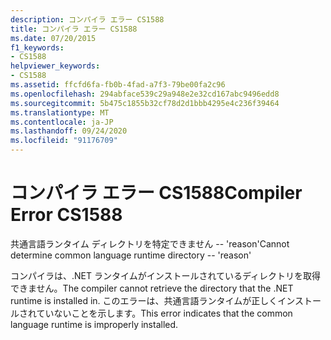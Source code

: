 ```yaml
---
description: コンパイラ エラー CS1588
title: コンパイラ エラー CS1588
ms.date: 07/20/2015
f1_keywords:
- CS1588
helpviewer_keywords:
- CS1588
ms.assetid: ffcfd6fa-fb0b-4fad-a7f3-79be00fa2c96
ms.openlocfilehash: 294abface539c29a948e2e32cd167abc9496edd8
ms.sourcegitcommit: 5b475c1855b32cf78d2d1bbb4295e4c236f39464
ms.translationtype: MT
ms.contentlocale: ja-JP
ms.lasthandoff: 09/24/2020
ms.locfileid: "91176709"
---
```

# <a name="compiler-error-cs1588"></a><span data-ttu-id="3f230-103">コンパイラ エラー CS1588</span><span class="sxs-lookup"><span data-stu-id="3f230-103">Compiler Error CS1588</span></span>

<span data-ttu-id="3f230-104">共通言語ランタイム ディレクトリを特定できません -- 'reason'</span><span class="sxs-lookup"><span data-stu-id="3f230-104">Cannot determine common language runtime directory -- 'reason'</span></span>  
  
 <span data-ttu-id="3f230-105">コンパイラは、.NET ランタイムがインストールされているディレクトリを取得できません。</span><span class="sxs-lookup"><span data-stu-id="3f230-105">The compiler cannot retrieve the directory that the .NET runtime is installed in.</span></span> <span data-ttu-id="3f230-106">このエラーは、共通言語ランタイムが正しくインストールされていないことを示します。</span><span class="sxs-lookup"><span data-stu-id="3f230-106">This error indicates that the common language runtime is improperly installed.</span></span>
